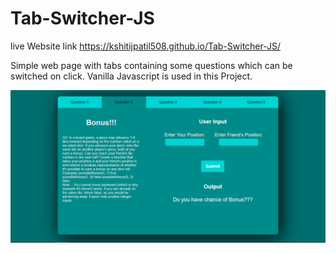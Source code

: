 # Tab-Switcher-JS

live Website link 
https://kshitijpatil508.github.io/Tab-Switcher-JS/

Simple web page with tabs containing some questions which can be switched on click. Vanilla Javascript is used in this Project.

![alt image](/Screenshot.png)
